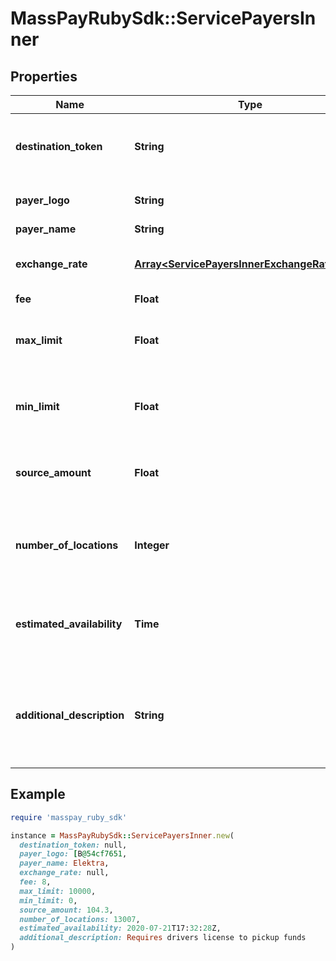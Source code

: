 # MassPayRubySdk::ServicePayersInner

## Properties

| Name | Type | Description | Notes |
| ---- | ---- | ----------- | ----- |
| **destination_token** | **String** | Token that represents the payout destination. 36 characters long |  |
| **payer_logo** | **String** | base64 representation of the payer logo |  |
| **payer_name** | **String** | Name of payer |  |
| **exchange_rate** | [**Array&lt;ServicePayersInnerExchangeRateInner&gt;**](ServicePayersInnerExchangeRateInner.md) | Lists all available currencies and their estimated rates |  |
| **fee** | **Float** | Service fee |  |
| **max_limit** | **Float** | The maximum amount the user can send with this service. 0 if no upper limit |  |
| **min_limit** | **Float** | The minimum amount the user can send with this service. 0 if no lower limit |  |
| **source_amount** | **Float** | Optional return field. Will only show if &#x60;limit&#x60; parameter is provided | [optional] |
| **number_of_locations** | **Integer** | Total number of locations. Mostly relevant for cash pickup services. 0 if unknown or irrelevant | [optional][default to 0] |
| **estimated_availability** | **Time** | Estimated availability of funds. When funds would be available to pickup/deposited | [optional] |
| **additional_description** | **String** | When available, additional description that explains the service offered or requirements for funds delivery. | [optional] |

## Example

```ruby
require 'masspay_ruby_sdk'

instance = MassPayRubySdk::ServicePayersInner.new(
  destination_token: null,
  payer_logo: [B@54cf7651,
  payer_name: Elektra,
  exchange_rate: null,
  fee: 8,
  max_limit: 10000,
  min_limit: 0,
  source_amount: 104.3,
  number_of_locations: 13007,
  estimated_availability: 2020-07-21T17:32:28Z,
  additional_description: Requires drivers license to pickup funds
)
```

